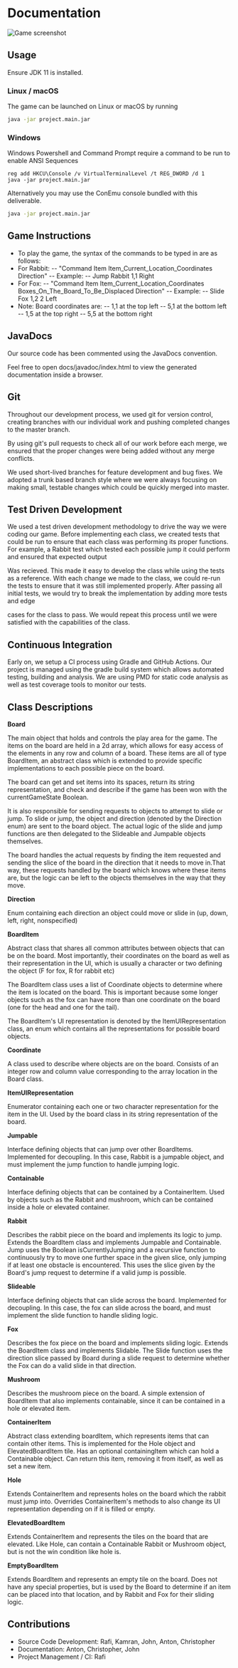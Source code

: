 # Documentation

![Game screenshot](./game.png "Game screenshot")

## Usage

Ensure JDK 11 is installed.

### Linux / macOS
The game can be launched on Linux or macOS by running
```sh
java -jar project.main.jar
```

### Windows
Windows Powershell and Command Prompt require a command to be run to enable ANSI Sequences
```
reg add HKCU\Console /v VirtualTerminalLevel /t REG_DWORD /d 1
java -jar project.main.jar
```

Alternatively you may use the ConEmu console bundled with this deliverable.
```sh
java -jar project.main.jar
```

## Game Instructions
- To play the game, the syntax of the commands to be typed in are as follows:
- For Rabbit:
-- "Command Item Item_Current_Location_Coordinates Direction"
-- Example:
-- Jump Rabbit 1,1 Right 
- For Fox: 
-- "Command Item Item_Current_Location_Coordinates Boxes_On_The_Board_To_Be_Displaced Direction"
-- Example:
-- Slide Fox 1,2 2 Left
- Note: Board coordinates are:
--  1,1 at the top left
--  5,1 at the bottom left
--  1,5 at the top right
--  5,5 at the bottom right

## JavaDocs
Our source code has been commented using the JavaDocs convention.

Feel free to open docs/javadoc/index.html to view the generated documentation inside a browser.

## Git
Throughout our development process, we used git for version control, creating branches with our individual work and pushing completed changes to the master branch.

By using git's pull requests to check all of our work before each merge, we ensured that the proper changes were being added without any merge conflicts.

We used short-lived branches for feature development and bug fixes. We adopted a trunk based branch style where we were always focusing on making small, testable changes which could be quickly merged into master.

## Test Driven Development

We used a test driven development methodology to drive the way we were coding our game. Before implementing each class, we created tests that could be run to ensure that each class was performing its proper functions. For example, a Rabbit test which tested each possible jump it could perform and ensured that expected output

Was recieved. This made it easy to develop the class while using the tests as a reference. With each change we made to the class, we could re-run the tests to ensure that it was still implemented properly. After passing all initial tests, we would try to break the implementation by adding more tests and edge

cases for the class to pass. We would repeat this process until we were satisfied with the capabilities of the class.

## Continuous Integration
Early on, we setup a CI process using Gradle and GitHub Actions. Our project is managed using the gradle build system which allows automated testing, building and analysis. We are using PMD for static code analysis as well as test coverage tools to monitor our tests.

## Class Descriptions

**Board**

The main object that holds and controls the play area for the game. The items on the board are held in a 2d array, which allows for easy access of the elements in any row and column of a board. These items are all of type BoardItem, an abstract class which is extended to provide specific implementations to each possible piece on the board.

The board can get and set items into its spaces, return its string representation, and check and describe if the game has been won with the currentGameState Boolean.

It is also responsible for sending requests to objects to attempt to slide or jump. To slide or jump, the object and direction (denoted by the Direction enum) are sent to the board object. The actual logic of the slide and jump functions are then delegated to the Slideable and Jumpable objects themselves.

The board handles the actual requests by finding the item requested and sending the slice of the board in the direction that it needs to move in.That way, these requests handled by the board which knows where these items are, but the logic can be left to the objects themselves in the way that they move.

**Direction**

Enum containing each direction an object could move or slide in (up, down, left, right, nonspecified)

**BoardItem**

Abstract class that shares all common attributes between objects that can be on the board. Most importantly, their coordinates on the board as well as their representation in the UI, which is usually a character or two defining the object (F for fox, R for rabbit etc)

The BoardItem class uses a list of Coordinate objects to determine where the item is located on the board. This is important because some longer objects such as the fox can have more than one coordinate on the board (one for the head and one for the tail).

The BoardItem&#39;s UI representation is denoted by the ItemUIRepresentation class, an enum which contains all the representations for possible board objects.

**Coordinate**

A class used to describe where objects are on the board. Consists of an integer row and column value corresponding to the array location in the Board class.

**ItemUIRepresentation**

Enumerator containing each one or two character representation for the item in the UI. Used by the board class in its string representation of the board.

**Jumpable**

Interface defining objects that can jump over other BoardItems. Implemented for decoupling. In this case, Rabbit is a jumpable object, and must implement the jump function to handle jumping logic.

**Containable**

Interface defining objects that can be contained by a ContainerItem. Used by objects such as the Rabbit and mushroom, which can be contained inside a hole or elevated container.

**Rabbit**

Describes the rabbit piece on the board and implements its logic to jump. Extends the BoardItem class and implements Jumpable and Containable. Jump uses the Boolean isCurrentlyJumping and a recursive function to continuously try to move one further space in the given slice, only jumping if at least one obstacle is encountered. This uses the slice given by the Board&#39;s jump request to determine if a valid jump is possible.

**Slideable**

Interface defining objects that can slide across the board. Implemented for decoupling. In this case, the fox can slide across the board, and must implement the slide function to handle sliding logic.

**Fox**

Describes the fox piece on the board and implements sliding logic. Extends the BoardItem class and implements Slidable. The Slide function uses the direction slice passed by Board during a slide request to determine whether the Fox can do a valid slide in that direction.

**Mushroom**

Describes the mushroom piece on the board. A simple extension of BoardItem that also implements containable, since it can be contained in a hole or elevated item.

**ContainerItem**

Abstract class extending boardItem, which represents items that can contain other items. This is implemented for the Hole object and ElevatedBoardItem tile. Has an optional containingItem which can hold a Containable object. Can return this item, removing it from itself, as well as set a new item.

**Hole**

Extends ContainerItem and represents holes on the board which the rabbit must jump into. Overrides ContainerItem&#39;s methods to also change its UI representation depending on if it is filled or empty.

**ElevatedBoardItem**

Extends ContainerItem and represents the tiles on the board that are elevated. Like Hole, can contain a Containable Rabbit or Mushroom object, but is not the win condition like hole is.

**EmptyBoardItem**

Extends BoardItem and represents an empty tile on the board. Does not have any special properties, but is used by the Board to determine if an item can be placed into that location, and by Rabbit and Fox for their sliding logic.


## Contributions

- Source Code Development: Rafi, Kamran, John, Anton, Christopher
- Documentation: Anton, Christopher, John
- Project Management / CI: Rafi

